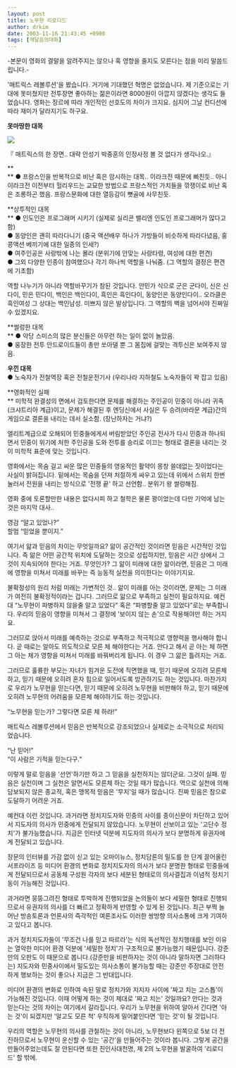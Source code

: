```yaml
---
layout: post
title: 노무현 리로디드
author: drkim
date: 2003-11-16 21:43:45 +0900
tags: [깨달음의대화]
---
```


  -본문이 영화의 결말을 알려주지는 않으나 혹 영향을 줄지도 모른다는 점을 미리 말씀드립니다.-


'매트릭스 레볼루션'을 봤습니다. 거기에 기대했던 혁명은 없었습니다. 제 기준으로는 기대에 못미쳤지만 전투장면 좋아하는 젊은이라면 8000원이 아깝지 않겠다는 생각도 들었습니다. 영화는 장르에 따라 개인적인 선호도의 차이가 크지요. 심지어 그날 컨디션에 따라 재미가 달라지기도 하구요. 

**못마땅한 대목**


  ![](http://drkimz.com/technote/board/KDR/upimg/1068985246.jpg)


  『 매트릭스의 한 장면.. 대략 안성기 박중훈의 인정사정 볼 것 없다가 생각나오.』


**  
** ● 프랑스인을 반복적으로 비난 혹은 암시하는 대목.. 이라크전 때문에 삐친듯.. 아니 이라크전 이전부터 헐리우드는 교묘한 방법으로 프랑스적인 가치들을 깎쟁이로 비난 혹은 조롱하곤 했음. 프랑스문화에 대한 열등감이 뼛골에 사무친듯. 

**상투적인 대목  
** ● 인도인은 프로그래머 시키기 (실제로 실리콘 밸리엔 인도인 프로그래머가 많다고 함)   
● 동양인은 괜히 따라다니기 (중국 액션배우 하나가 가방들이 비슷하게 따라다녔음, 홍콩액션 베끼기에 대한 일종의 인세?)   
● 여주인공은 사랑밖에 나는 몰라 (분위기에 안맞는 사랑타령, 여성에 대한 편견)   
● 그외 다양한 인종이 참여했으나 각기 하나씩 역할을 나눠줌. (그 역할의 결정은 편견에 기초함) 

역할 나누기가 아니라 역할바꾸기가 참된 것입니다. 안민가 식으로 군은 군다이, 신은 신다이, 민은 민다이, 백인은 백인다이, 흑인은 흑인다이, 동양인은 동양인다이.. 오라클은 흑인여성 그 상대는 백인남성. 미쁘지 않은 발상입니다. 그 역할의 벽을 넘어서야 진짜일 수 있겠지요. 

**썰렁한 대목  
** ● 악당 스미스의 많은 분신들은 아무런 하는 일이 없이 놀았음.   
● 웅장한 전투 안드로이드들이 총만 쏘아댈 뿐 그 몸집에 걸맞는 격투신은 보여주지 않음. 

**우낀 대목**   
● 노숙자가 전철역장 혹은 전철운전기사 (우리나라 지하철도 노숙자들이 꽉 잡고 있음) 

**영화적인 실패   
** 미학적 완결성의 면에서 검토한다면 문제를 해결하는 주인공이 민중이 아니라 귀족(크샤트리아 계급)이고, 문제가 해결된 후 엔딩신에서 사실은 두 승려(바라문 계급)간의 게임으로 결론을 내리는 데서 실소함. (장난하자는 거냐?) 

엘리트계급으로 오해되어 민중들에게서 버림받았던 주인공 전사가 다시 민중과 하나되면서 민중이 위기에 처한 주인공을 도와 전투를 승리로 이끄는 형태로 결론을 내리는 것이 미학적 표준에 맞는 것입니다. 

영화에서는 목숨 걸고 싸운 많은 민중들의 영웅적인 활약이 몽창 쓸데없는 짓이었다는 사실이 밝혀집니다. 밑에서는 목숨을 던져 처절하게 싸우고 있는데 위에서 스위치 한번 눌러서 전원을 내리는 방식으로 '전쟁 끝' 하고 선언함.. 분위기 왕 썰렁해짐. 

영화 중에 토론할만한 내용은 없다시피 하고 철학은 물론 꽝이었는데 다만 기억에 남는 것은 마지막 대사.. 

영감 “알고 있었나?”   
할멈 “믿었을 뿐이지.” 

여기서 앎과 믿음의 차이는 무엇일까요? 앎이 공간적인 것이라면 믿음은 시간적인 것입니다. 즉 앎은 어떤 공간적 위치에 도달하는 것으로 성립하지만, 믿음은 시간 상에서 그것이 지속되어야 한다는 거죠. 무엇인가? 그 앎이 미래에 대한 앎이라면, 믿음은 그 미래에 영향을 미쳐서 미래를 바꾸는 즉 능동적 실천을 의미한다는 이야기지요. 

불확정성의 원리 처럼 미래는 가변적인 것.. 앎이 미래를 아는 것이라면, 문제는 그 미래가 여전히 불확정적이라는 겁니다. 그러므로 앎으로 부족하고 실천이 필요하지요. 예컨대 “노무현이 파병하지 않을줄 알고 있었다” 혹은 “파병할줄 알고 있었다”로는 부족합니다. 우리의 믿음이 영향을 미쳐서 그 결정에 '보이지 않는 손'으로 작용해야만 하는 거지요. 

그러므로 앉아서 미래를 예측하는 것으로 부족하고 적극적으로 영향력을 행사해야 합니다. 곧 때로는 알아도 의도적으로 모른 체 해야한다는 거죠. 안다고 해서 곧 아는 체 하면 그 아는 체가 영향을 미쳐서 미래를 바꿔버리게 됩니다. 이 경우 그 앎은 틀려지는 거죠.

그러므로 훌륭한 부모는 자녀가 힘겨운 도전에 직면했을 때, 믿기 때문에 오히려 모른체 하고, 믿기 때문에 오히려 혼자 힘으로 일어서도록 방관하기도 하는 것입니다. 마찬가지로 우리가 노무현을 믿는다면, 믿기 때문에 오히려 노무현을 비판해야 하고, 믿기 때문에 오히려 노무현의 어려움을 모른체 해야하기도 하는 것입니다. 

“노무현을 믿는가? 그렇다면 모른 체 하라!”

매트릭스 레볼루션에서 믿음은 반복적으로 강조되었으나 실제로는 소극적으로 처리되었습니다. 

“난 믿어!”  
“이 사람은 기적을 믿는다구.” 

이렇게 말로 믿음을 '선언'하기만 하고 그 믿음을 실천하지는 않더군요. 그것이 실패. 믿음은 실천이며 그 실천은 알면서도 모른체 하는 것일 때가 많습니다. 역으로 실천에 의해 담보되지 않은 종교적, 혹은 맹목적 믿음은 '무지'일 때가 많습니다. 진짜 믿음은 참으로 도달하기 어려운 거죠. 

예컨대 이런 것입니다. 과거라면 정치지도자와 민중의 사이를 종이신문이 차단하고 있어서 지도자의 의사가 민중에게 전달되지 않았습니다. 노무현이 선보이고 있는 '고단수 정치'가 불가능했습니다. 지금은 인터넷 덕분에 지도자의 의사가 보다 분명하게 유권자에게 전달되고 있습니다. 

장문의 인터뷰를 가감 없이 싣고 있는 오마이뉴스, 정치담론의 밀도를 한 단계 끌어올린 서프라이즈 등 미디어 환경의 변화로 정치지도자의 의사가 보다 분명한 형태로 민중들에게 전달되므로서 공동체 구성원 각자의 보다 세분된 형태로의 의사결집과 이념적 정치기동이 가능해진 것입니다. 

과거라면 뭉뚱그려진 형태로 투박하게 진행되었을 논의들이 보다 세밀한 형태로 진행되므로서 유권자의 의사를 더 빠르고 정확하게 반영할 수 있게 된 것입니다. 최근 부쩍 늘어난 방송토론과 언론사의 즉각적인 여론조사도 이러한 쌍방향 의사소통에 크게 기여하고 있다고 봅니다. 

과거 정치지도자들이 '무조건 나를 믿고 따르라'는 식의 독선적인 정치행태를 보인 이유는 열악한 미디어 환경 덕분에 '세밀한 정치'가 구조적으로 불가능했기 때문입니다. 강준만의 오판도 이 때문으로 봅니다.(강준만을 비판하자는 것이 아니라 말하자면 그러하다는) 지도자와 민중사이에서 밀도있는 의사소통이 불가능할 때는 강준만 주장대로 안전하게 행보하는 것이 좋으나 지금은 그 반대입니다. 

미디어 환경의 변화로 인하여 속된 말로 정치가와 지지자 사이에 '짜고 치는 고스톱'이 가능해진 것입니다. 이때 어떻게 하는 것이 제대로 '짜고 치는' 것일까요? 안다는 것과 믿는다는 것의 차이는 여기에서 갈라집니다. 우리가 노무현을 위하여 알아서 긴다면 '아는 것'이 되겠지만 '알고도 모른 척' 우직하게 밀어붙인다면 '믿는 것'이 될 것입니다. 

우리의 역할은 노무현의 의사를 관철하는 것이 아니라, 노무현보다 왼쪽으로 5보 더 전진하므로서 노무현이 운신할 수 있는 '공간'을 만들어주는 것이라 봅니다. 그렇게 공간을 만들어주었는데도 잘 안된다면 또한 진인사대천명, 제 2의 노무현을 발굴하여 '리로디드' 할 밖에.